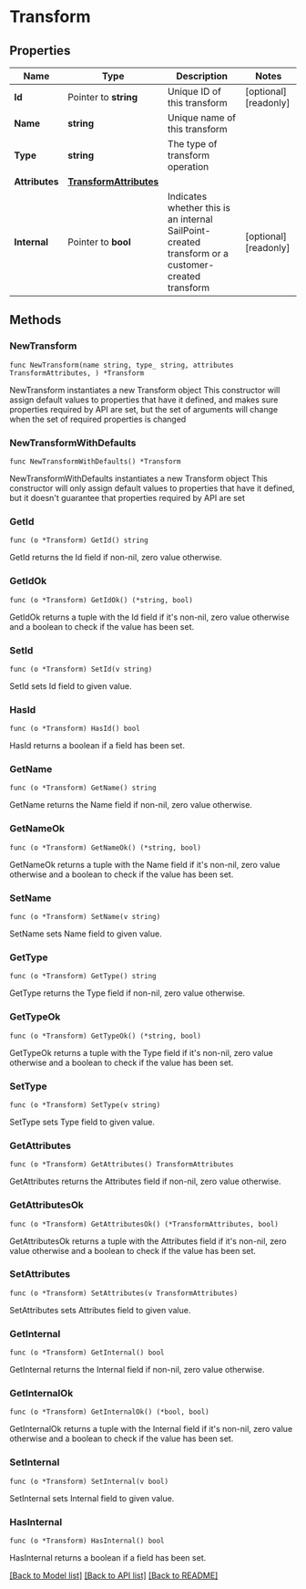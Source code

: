 # Transform

## Properties

Name | Type | Description | Notes
------------ | ------------- | ------------- | -------------
**Id** | Pointer to **string** | Unique ID of this transform | [optional] [readonly] 
**Name** | **string** | Unique name of this transform | 
**Type** | **string** | The type of transform operation | 
**Attributes** | [**TransformAttributes**](TransformAttributes.md) |  | 
**Internal** | Pointer to **bool** | Indicates whether this is an internal SailPoint-created transform or a customer-created transform | [optional] [readonly] 

## Methods

### NewTransform

`func NewTransform(name string, type_ string, attributes TransformAttributes, ) *Transform`

NewTransform instantiates a new Transform object
This constructor will assign default values to properties that have it defined,
and makes sure properties required by API are set, but the set of arguments
will change when the set of required properties is changed

### NewTransformWithDefaults

`func NewTransformWithDefaults() *Transform`

NewTransformWithDefaults instantiates a new Transform object
This constructor will only assign default values to properties that have it defined,
but it doesn't guarantee that properties required by API are set

### GetId

`func (o *Transform) GetId() string`

GetId returns the Id field if non-nil, zero value otherwise.

### GetIdOk

`func (o *Transform) GetIdOk() (*string, bool)`

GetIdOk returns a tuple with the Id field if it's non-nil, zero value otherwise
and a boolean to check if the value has been set.

### SetId

`func (o *Transform) SetId(v string)`

SetId sets Id field to given value.

### HasId

`func (o *Transform) HasId() bool`

HasId returns a boolean if a field has been set.

### GetName

`func (o *Transform) GetName() string`

GetName returns the Name field if non-nil, zero value otherwise.

### GetNameOk

`func (o *Transform) GetNameOk() (*string, bool)`

GetNameOk returns a tuple with the Name field if it's non-nil, zero value otherwise
and a boolean to check if the value has been set.

### SetName

`func (o *Transform) SetName(v string)`

SetName sets Name field to given value.


### GetType

`func (o *Transform) GetType() string`

GetType returns the Type field if non-nil, zero value otherwise.

### GetTypeOk

`func (o *Transform) GetTypeOk() (*string, bool)`

GetTypeOk returns a tuple with the Type field if it's non-nil, zero value otherwise
and a boolean to check if the value has been set.

### SetType

`func (o *Transform) SetType(v string)`

SetType sets Type field to given value.


### GetAttributes

`func (o *Transform) GetAttributes() TransformAttributes`

GetAttributes returns the Attributes field if non-nil, zero value otherwise.

### GetAttributesOk

`func (o *Transform) GetAttributesOk() (*TransformAttributes, bool)`

GetAttributesOk returns a tuple with the Attributes field if it's non-nil, zero value otherwise
and a boolean to check if the value has been set.

### SetAttributes

`func (o *Transform) SetAttributes(v TransformAttributes)`

SetAttributes sets Attributes field to given value.


### GetInternal

`func (o *Transform) GetInternal() bool`

GetInternal returns the Internal field if non-nil, zero value otherwise.

### GetInternalOk

`func (o *Transform) GetInternalOk() (*bool, bool)`

GetInternalOk returns a tuple with the Internal field if it's non-nil, zero value otherwise
and a boolean to check if the value has been set.

### SetInternal

`func (o *Transform) SetInternal(v bool)`

SetInternal sets Internal field to given value.

### HasInternal

`func (o *Transform) HasInternal() bool`

HasInternal returns a boolean if a field has been set.


[[Back to Model list]](../README.md#documentation-for-models) [[Back to API list]](../README.md#documentation-for-api-endpoints) [[Back to README]](../README.md)


